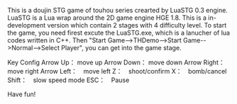 This is a doujin STG game of touhou series crearted by LuaSTG 0.3 engine.
LuaSTG is a Lua wrap around the 2D game engine HGE 1.8.
This is a in-development version which contain 2 stages with 4 difficulty level.
To start the game, you need firest excute the LuaSTG.exe, which is a lanucher of lua codes written in C++.
Then "Start Game-->THDemo-->Start Game-->Normal-->Select Player", you can get into the game stage.

Key Config
Arrow Up：  move up
Arrow Down：  move down
Arrow Right：　 move right
Arrow Left：　move left
Z：　shoot/confirm
X：　bomb/cancel
Shift：　slow speed mode
ESC：　Pause

Have fun!

